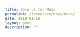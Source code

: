 ```yaml
---
title: Join us for Mass
permalink: /resources/news/mass/
date: 2018-01-10
layout: post
description: ""
---
```

